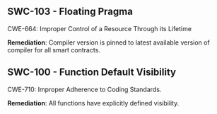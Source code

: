 ## SWC-103 - Floating Pragma

CWE-664: Improper Control of a Resource Through its Lifetime

**Remediation**: Compiler version is pinned to latest available version of compiler for all smart contracts.

## SWC-100 - Function Default Visibility

CWE-710: Improper Adherence to Coding Standards.

**Remediation**: All functions have explicitly defined visibility.